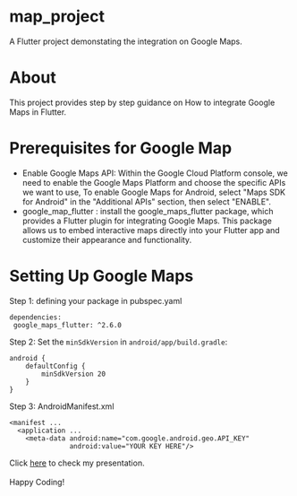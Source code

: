 # map_project

A Flutter project demonstating the integration on Google Maps.

# About

This project provides step by step guidance on How to integrate Google Maps in Flutter.

# Prerequisites for Google Map
- Enable Google Maps API: Within the Google Cloud Platform console, we need to enable the Google Maps Platform and choose the specific APIs we want to use, To enable Google Maps for Android, select "Maps SDK for Android" in the "Additional APIs" section, then select "ENABLE".
- google_map_flutter :  install the google_maps_flutter package, which provides a Flutter plugin for integrating Google Maps. This package allows us to embed interactive maps directly into your Flutter app and customize their appearance and functionality.

#  Setting Up Google Maps
 Step 1: defining your package in pubspec.yaml 

 ```
dependencies:
  google_maps_flutter: ^2.6.0
```
Step 2: Set the ```minSdkVersion``` in ```android/app/build.gradle```:

```
android {
    defaultConfig {
        minSdkVersion 20
    }
}
```
Step 3: AndroidManifest.xml

```
<manifest ...
  <application ...
    <meta-data android:name="com.google.android.geo.API_KEY"
               android:value="YOUR KEY HERE"/>
```

Click [here](https://docs.google.com/presentation/d/15_pS4obi7TB6qrqa6Gha7KqbPmdmYJGdRXrI0tquD70/edit?usp=sharing) to check my presentation.
<br></br>
Happy Coding!
